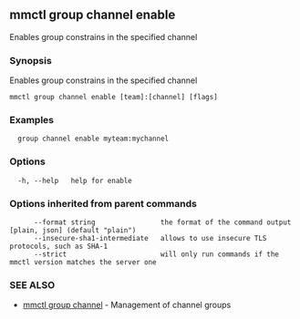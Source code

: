 ## mmctl group channel enable

Enables group constrains in the specified channel

### Synopsis

Enables group constrains in the specified channel

```
mmctl group channel enable [team]:[channel] [flags]
```

### Examples

```
  group channel enable myteam:mychannel
```

### Options

```
  -h, --help   help for enable
```

### Options inherited from parent commands

```
      --format string                the format of the command output [plain, json] (default "plain")
      --insecure-sha1-intermediate   allows to use insecure TLS protocols, such as SHA-1
      --strict                       will only run commands if the mmctl version matches the server one
```

### SEE ALSO

* [mmctl group channel](mmctl_group_channel.md)	 - Management of channel groups

